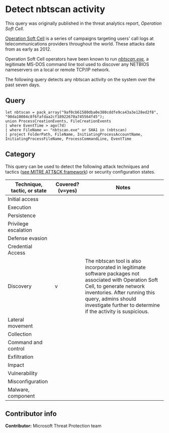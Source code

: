 # Detect nbtscan activity

This query was originally published in the threat analytics report, *Operation Soft Cell*.

[Operation Soft Cell](https://www.cybereason.com/blog/operation-soft-cell-a-worldwide-campaign-against-telecommunications-providers) is a series of campaigns targeting users' call logs at telecommunications providers throughout the world. These attacks date from as early as 2012.

Operation Soft Cell operators have been known to run *[nbtscan.exe](https://unixwiz.net/tools/nbtscan.html),* a legitimate MS-DOS command line tool used to discover any NETBIOS nameservers on a local or remote TCP/IP network.

The following query detects any nbtscan activity on the system over the past seven days.

## Query

```Kusto
let nbtscan = pack_array("9af0cb61580dba0e380cddfe9ca43a3e128ed2f8",
"90da10004c8f6fafdaa2cf18922670a745564f45");
union ProcessCreationEvents, FileCreationEvents
| where EventTime > ago(7d)
| where FileName =~ "nbtscan.exe" or SHA1 in (nbtscan)
| project FolderPath, FileName, InitiatingProcessAccountName,
InitiatingProcessFileName, ProcessCommandLine, EventTime
```

## Category

This query can be used to detect the following attack techniques and tactics ([see MITRE ATT&CK framework](https://attack.mitre.org/)) or security configuration states.

| Technique, tactic, or state | Covered? (v=yes) | Notes |
|------------------------|----------|-------|
| Initial access |  |  |
| Execution |  |  |
| Persistence |  |  |
| Privilege escalation |  |  |
| Defense evasion |  |  |
| Credential Access |  |  |
| Discovery | v |  The nbtscan tool is also incorporated in legitimate software packages not associated with Operation Soft Cell, to generate network inventories. After running this query, admins should investigate further to determine if the activity is suspicious. |
| Lateral movement |  |  |
| Collection |  |  |
| Command and control |  |  |
| Exfiltration |  |  |
| Impact |  |  |
| Vulnerability |  |  |
| Misconfiguration |  |  |
| Malware, component |  |  |

## Contributor info

**Contributor:** Microsoft Threat Protection team
